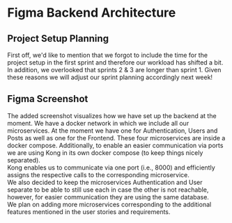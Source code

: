 # Figma Backend Architecture
## Project Setup Planning
First off, we'd like to mention that we forgot to include the time for the project setup in the first sprint and
therefore our workload has shifted a bit. In addition, we overlooked that sprints 2 & 3 are longer
than sprint 1. Given these reasons we will adjust our sprint planning accordingly next week!

## Figma Screenshot
The added screenshot visualizes how we have set up the backend at the moment. We have a docker network
in which we include all our microservices. At the moment we have one for Authentication, Users and Posts
as well as one for the Frontend. These four microservices are inside a docker compose. Additionally, to enable
an easier communication via ports we are using Kong in its own docker compose (to keep things nicely separated).\
Kong enables us to communicate via one port (i.e., 8000) and efficiently assigns the respective calls to the 
corresponding microservice.\
We also decided to keep the microservices Authentication and User separate to be able to still use each in case the other
is not reachable, however, for easier communication they are using the same database.\
We plan on adding more microservices corresponding to the additional features mentioned in the user stories and requirements.